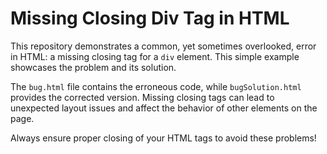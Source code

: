 # Missing Closing Div Tag in HTML

This repository demonstrates a common, yet sometimes overlooked, error in HTML: a missing closing tag for a `div` element.  This simple example showcases the problem and its solution.

The `bug.html` file contains the erroneous code, while `bugSolution.html` provides the corrected version.  Missing closing tags can lead to unexpected layout issues and affect the behavior of other elements on the page.

Always ensure proper closing of your HTML tags to avoid these problems!